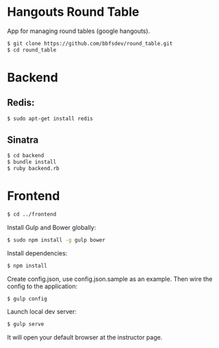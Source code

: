 Hangouts Round Table
====================

App for managing round tables (google hangouts).

```bash
$ git clone https://github.com/bbfsdev/round_table.git
$ cd round_table
```

# Backend

## Redis:

```bash
$ sudo apt-get install redis
```

## Sinatra

```bash
$ cd backend
$ bundle install
$ ruby backend.rb
```

# Frontend

```bash
$ cd ../frontend
```

Install Gulp and Bower globally:

```bash
$ sudo npm install -g gulp bower
```

Install dependencies:
```bash
$ npm install
```

Create config.json, use config.json.sample as an example.
Then wire the config to the application:

```bash
$ gulp config
```

Launch local dev server:
```bash
$ gulp serve
```

It will open your default browser at the instructor page.
